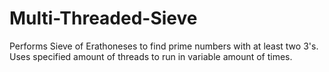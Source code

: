 # Multi-Threaded-Sieve
Performs Sieve of Erathoneses to find prime numbers with at least two 3's. Uses specified amount of threads to run in variable amount of times.
